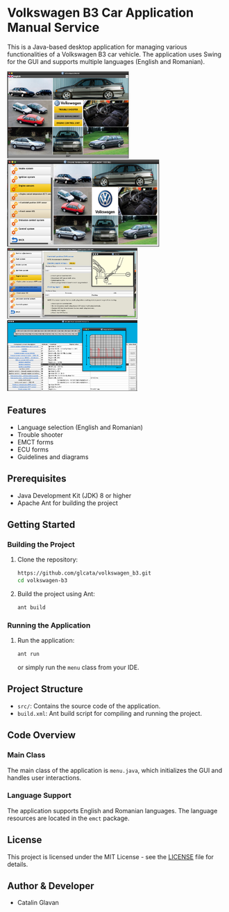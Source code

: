 # Volkswagen B3 Car Application Manual Service

This is a Java-based desktop application for managing various functionalities of a Volkswagen B3 car vehicle. The application uses Swing for the GUI and supports multiple languages (English and Romanian).

<img src="/overview/menu.png" style="width:280px;height:200px"/>
<img src="/overview/engine_management.png" style="width:350px;height:200px"/>
<img src="/overview/engine_management_crankshaft.png" style="width:300px;height:163px"/>
<img src="/overview/ECU.png"  style="width:300px;height:163px"/>


## Features

- Language selection (English and Romanian)
- Trouble shooter
- EMCT forms
- ECU forms
- Guidelines and diagrams

## Prerequisites

- Java Development Kit (JDK) 8 or higher
- Apache Ant for building the project

## Getting Started

### Building the Project

1. Clone the repository:
    ```sh
   https://github.com/glcata/volkswagen_b3.git
    cd volkswagen-b3
    ```

2. Build the project using Ant:
    ```sh
    ant build
    ```

### Running the Application

1. Run the application:
    ```sh
    ant run
    ```
    or simply run the `menu` class from your IDE.

## Project Structure

- `src/`: Contains the source code of the application.
- `build.xml`: Ant build script for compiling and running the project.

## Code Overview

### Main Class

The main class of the application is `menu.java`, which initializes the GUI and handles user interactions.

### Language Support

The application supports English and Romanian languages. The language resources are located in the `emct` package.

## License

This project is licensed under the MIT License - see the [LICENSE](LICENSE) file for details.

## Author & Developer

- Catalin Glavan
